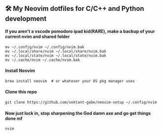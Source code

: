 
## 🛠️ My Neovim dotfiles for C/C++ and Python development

#### If you aren't a vscode pomodoro ipad kid(RARE), make a backup of your current nvim and shared folder

```shell
mv ~/.config/nvim ~/.config/nvim.bak
mv ~/.local/share/nvim ~/.local/share/nvim.bak
mv ~/.local/state/nvim ~/.local/state/nvim.bak
mv ~/.cache/nvim ~/.cache/nvim.bak
```

#### Install Neovim

```shell
brew install neovim  # or whatever your OS pkg manager uses
```

#### Clone this repo

```shell
git clone https://github.com/sektant-gabe/neovim-setup ~/.config/nvim
```

#### Now just lock in, stop sharpening the God damn axe and go get things done mf

```shell
nvim
```
